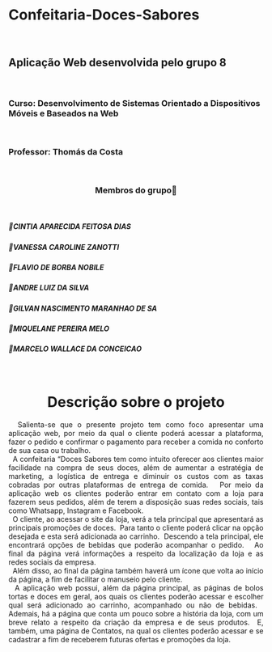 <h1> Confeitaria-Doces-Sabores</h1>
</br>
<h2>Aplicação Web desenvolvida pelo grupo 8</h2>
</br>
<h3>Curso: Desenvolvimento de Sistemas Orientado a Dispositivos Móveis e Baseados na Web</h3>
</br>
<h3>Professor:&nbsp;Thomás da Costa</h3>
</br>
<h3 align="center"> 
	Membros do grupo🚀
</h3>
</br>
  <h5>📌CINTIA APARECIDA FEITOSA DIAS</h5>
  <h5>📌VANESSA CAROLINE ZANOTTI</h5>
  <h5>📌FLAVIO DE BORBA NOBILE</h5>
  <h5>📌ANDRE LUIZ DA SILVA</h5>
  <h5>📌GILVAN NASCIMENTO MARANHAO DE SA</h5>
  <h5>📌MIQUELANE PEREIRA MELO</h5>
  <h5>📌MARCELO WALLACE DA CONCEICAO</h5>
  
</br>
<h1 align="center">Descrição sobre o projeto</h1>

<p align="justify">
&nbsp;&nbsp;Salienta-se que o presente projeto tem como foco apresentar uma aplicação web, por meio da qual o cliente poderá acessar a plataforma, fazer o pedido e confirmar o pagamento para receber a comida no conforto de sua casa ou trabalho.</br>
&nbsp;&nbsp;A confeitaria “Doces Sabores tem como intuito oferecer aos clientes maior facilidade na compra de seus doces, além de aumentar a estratégia de marketing, a logística de entrega e diminuir os custos com as taxas cobradas por outras plataformas de entrega de comida. &nbsp; Por meio da aplicação web os clientes poderão entrar em contato com a loja para fazerem seus pedidos, além de terem a disposição suas redes sociais, tais como Whatsapp, Instagram e Facebook.</br>
&nbsp;&nbsp;O cliente, ao acessar o site da loja, verá a tela principal que apresentará as principais promoções de doces.  &nbsp;Para tanto o cliente poderá clicar na opção desejada e esta será adicionada ao carrinho.  &nbsp;Descendo a tela principal, ele encontrará opções de bebidas que poderão acompanhar o pedido.  &nbsp; Ao final da página verá informações a respeito da localização da loja e as redes sociais da empresa.</br>
&nbsp;&nbsp;Além disso, ao final da página também haverá um ícone que volta ao início da página, a fim de facilitar o manuseio pelo cliente.</br>
&nbsp;&nbsp;A aplicação web possui, além da página principal, as páginas de bolos tortas e doces em geral, aos quais os clientes poderão acessar e escolher qual será adicionado ao carrinho, acompanhado ou não de bebidas.  &nbsp; Ademais, há a página que conta um pouco sobre a história da loja, com um breve relato a respeito da criação da empresa e de seus produtos.  &nbsp;E, também, uma página de Contatos, na qual os clientes poderão acessar e se cadastrar a fim de receberem futuras ofertas e promoções da loja.
</p>
